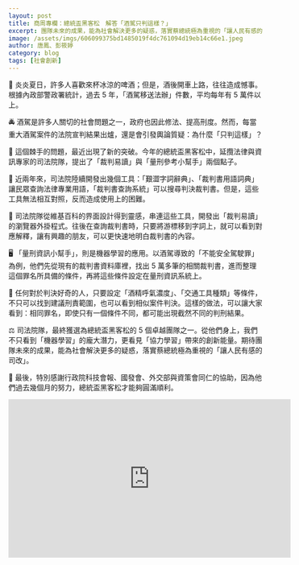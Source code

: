 ```yaml
---
layout: post
title: 商周專欄：總統盃黑客松　解答「酒駕只判這樣？」
excerpt: 團隊未來的成果，能為社會解決更多的疑惑，落實蔡總統極為重視的「讓人民有感的司改」。
image: /assets/imgs/606099375bd1485019f4dc761094d19eb14c66e1.jpeg
author: 唐鳳、彭筱婷
category: blog
tags: [社會創新]
---
```


🍺 炎炎夏日，許多人喜歡來杯冰涼的啤酒；但是，酒後開車上路，往往造成憾事。根據內政部警政署統計，過去 5 年，「酒駕移送法辦」件數，平均每年有 5 萬件以上。

🚔 酒駕是許多人關切的社會問題之一，政府也因此修法、提高刑度。然而，每當重大酒駕案件的法院宣判結果出爐，還是會引發輿論質疑：為什麼「只判這樣」？

💁 這個棘手的問題，最近出現了新的突破。今年的總統盃黑客松中，延攬法律與資訊專家的司法院隊，提出了「裁判易讀」與「量刑參考小幫手」兩個點子。

🔧 近兩年來，司法院陸續開發出幾個工具：「艱澀字詞辭典」、「裁判書用語詞典」讓民眾查詢法律專業用語，「裁判書查詢系統」可以搜尋判決裁判書。但是，這些工具無法相互對照，反而造成使用上的困難。

🔗 司法院隊從維基百科的界面設計得到靈感，串連這些工具，開發出「裁判易讀」的瀏覽器外掛程式。往後在查詢裁判書時，只要將游標移到字詞上，就可以看到對應解釋，讓有興趣的朋友，可以更快速地明白裁判書的內容。

🖥 「量刑資訊小幫手」，則是機器學習的應用。以酒駕導致的「不能安全駕駛罪」為例，他們先從現有的裁判書資料庫裡，找出 5 萬多筆的相關裁判書，進而整理這個罪名所具備的條件，再將這些條件設定在量刑資訊系統上。

📲 任何對於判決好奇的人，只要設定「酒精呼氣濃度」、「交通工具種類」等條件，不只可以找到建議刑責範圍，也可以看到相似案件判決。這樣的做法，可以讓大家看到：相同罪名，即使只有一個條件不同，都可能出現截然不同的判刑結果。

⚖ 司法院隊，最終獲選為總統盃黑客松的 5 個卓越團隊之一。從他們身上，我們不只看到「機器學習」的龐大潛力，更看見「協力學習」帶來的創新能量。期待團隊未來的成果，能為社會解決更多的疑惑，落實蔡總統極為重視的「讓人民有感的司改」。

🙏 最後，特別感謝行政院科技會報、國發會、外交部與資策會同仁的協助，因為他們過去幾個月的努力，總統盃黑客松才能夠圓滿順利。

<center>
 <iframe width="560" height="315" src="https://www.youtube.com/embed/vXdYDxK0goI" frameborder="0" allowfullscreen></iframe>
</center>
